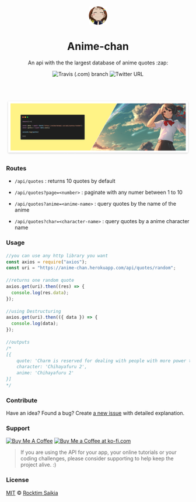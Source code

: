 <p align="center"><img src="/.github/logo.png" height="50px"></p>

<h1 align="center">Anime-chan</h1>
<p align="center">An api with the the largest database of anime quotes :zap:</p>

<p align="center">
<img alt="Travis (.com) branch" src="https://img.shields.io/travis/com/rocktimsaikia/anime-chan/master?style=flat"/> 
<img alt="Twitter URL" src="https://img.shields.io/twitter/url?url=https%3A%2F%2Fanimechan.xyz"/>
</p><br/><br/>

<p align="center"><img src="/.github/banner.png" alt="github-readme-template" border="0"></p>

### Routes

- `/api/quotes` : returns 10 quotes by default

- `/api/quotes?page=<number>` : paginate with any numer between 1 to 10
- `/api/quotes?anime=<anime-name>` : query quotes by the name of the anime
- `/api/quotes?char=<character-name>` : query quotes by a anime character name

### Usage

```js
//you can use any http library you want
const axios = require("axios");
const uri = "https://anime-chan.herokuapp.com/api/quotes/random";

//returns one random quote
axios.get(uri).then((res) => {
  console.log(res.data);
});

//using Destructuring
axios.get(uri).then(({ data }) => {
  console.log(data);
});

//outputs
/* 
[{
    quote: 'Charm is reserved for dealing with people with more power than you.',
    character: 'Chihayafuru 2',
    anime: 'Chihayafuru 2'
}]
*/
```

### Contribute

Have an idea? Found a bug? Create [a new issue](https://github.com/RocktimSaikia/anime-chan/issues) with detailed explanation.

### Support

<a href="https://www.buymeacoffee.com/7BdaxfI" target="_blank"><img src="https://cdn.buymeacoffee.com/buttons/default-orange.png" height="35px" alt="Buy Me A Coffee" id="coffee"></a>
<a href='https://ko-fi.com/Q5Q81MAMU' target='_blank'><img height='36' style='border:0px;height:36px;' src='https://cdn.ko-fi.com/cdn/kofi2.png?v=2' border='0' alt='Buy Me a Coffee at ko-fi.com' /></a>

> If you are using the API for your app, your online tutorials or your coding challenges, please consider supporting to help keep the project alive. :)

### License

[MIT][license] © [Rocktim Saikia][website]

[license]: /LICENSE
[website]: https://github.com/rocktimsaikia
[contributing]: /CONTRIBUTING.md
[docs]: /DOCUMENTATION.md
